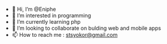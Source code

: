 - 👋 Hi, I’m @Eniphe
- 👀 I’m interested in programming
- 🌱 I’m currently learning php
- 💞️ I’m looking to collaborate on bulding web and mobile apps
- 📫 How to reach me : stsyokor@gmail.com

<!---
Eniphe/Eniphe is a ✨ special ✨ repository because its `README.md` (this file) appears on your GitHub profile.
You can click the Preview link to take a look at your changes.
--->
